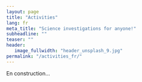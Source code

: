 ```yaml
---
layout: page
title: "Activities"
lang: fr
meta_title: "Science investigations for anyone!"
subheadline: ""
teaser: ""
header:
   image_fullwidth: "header_unsplash_9.jpg"
permalink: "/activities_fr/"
---
```


En construction...

